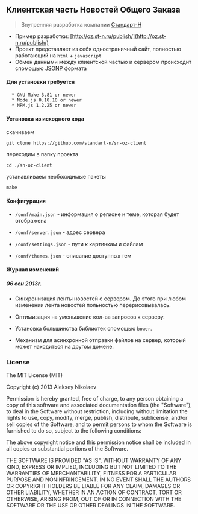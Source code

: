 
## Клиентская часть Новостей Общего Заказа

> Внутренняя разработка компании [Стандарт-Н](http://standart-n.ru/)

  - Пример разработки: [http://oz.st-n.ru/publish/](http://oz.st-n.ru/publish/)
  - Проект представляет из себя одностраничный сайт, полностью работающий на ```html``` + ```javascript```
  - Обмен данными между клиентской частью и сервером происходит спомощью [JSONP](http://ru.wikipedia.org/wiki/JSONP) формата


#### Для установки требуется

```
  * GNU Make 3.81 or newer
  * Node.js 0.10.10 or newer
  * NPM.js 1.2.25 or newer
```

#### Установка из исходного кода

скачиваем

```
git clone https://github.com/standart-n/sn-oz-client
```
переходим в папку проекта

```
cd ./sn-oz-client
```
устанавливаем необоходимые пакеты

```
make
```

#### Конфигурация

  - ```/conf/main.json``` - информация о регионе и теме, которая будет отображена

  - ```/conf/server.json``` - адрес сервера 

  - ```/conf/settings.json``` - пути к картинкам и файлам

  - ```/conf/themes.json``` - описание доступных тем



#### Журнал изменений

##### 06 сен 2013г.

 - Синхронизация ленты новостей с сервером. До этого при любом изменении лента новостей польностью перерисовывалась.

 - Оптимизация на уменьшение кол-ва запросов к серверу.

 - Установка большинства библиотек спомощью ```bower```.

 - Механизм для асинхронной отправки файлов на сервер, который может находиться на другом домене.



### License

The MIT License (MIT)

Copyright (c) 2013 Aleksey Nikolaev

Permission is hereby granted, free of charge, to any person obtaining a copy of
this software and associated documentation files (the "Software"), to deal in
the Software without restriction, including without limitation the rights to
use, copy, modify, merge, publish, distribute, sublicense, and/or sell copies of
the Software, and to permit persons to whom the Software is furnished to do so,
subject to the following conditions:

The above copyright notice and this permission notice shall be included in all
copies or substantial portions of the Software.

THE SOFTWARE IS PROVIDED "AS IS", WITHOUT WARRANTY OF ANY KIND, EXPRESS OR
IMPLIED, INCLUDING BUT NOT LIMITED TO THE WARRANTIES OF MERCHANTABILITY, FITNESS
FOR A PARTICULAR PURPOSE AND NONINFRINGEMENT. IN NO EVENT SHALL THE AUTHORS OR
COPYRIGHT HOLDERS BE LIABLE FOR ANY CLAIM, DAMAGES OR OTHER LIABILITY, WHETHER
IN AN ACTION OF CONTRACT, TORT OR OTHERWISE, ARISING FROM, OUT OF OR IN
CONNECTION WITH THE SOFTWARE OR THE USE OR OTHER DEALINGS IN THE SOFTWARE.

        

